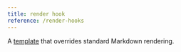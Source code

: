 ```yaml
---
title: render hook
reference: /render-hooks
---
```


A [template](g) that overrides standard Markdown rendering.
